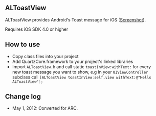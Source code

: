 ALToastView
------------

ALToastView provides Android's Toast message for iOS ([Screenshot](http://d.pr/eX39+)).

Requires iOS SDK 4.0 or higher

How to use
----------

* Copy class files into your project
* Add QuartzCore.framework to your project's linked libraries
* Import `ALToastView.h` and call static `toastInView:withText:` for every new toast message you want to show, e.g in your `UIViewController` subclass call `[ALToastView toastInView:self.view withText:@"Hello ALToastView"];`

Change log
----------
* May 1, 2012: Converted for ARC.
